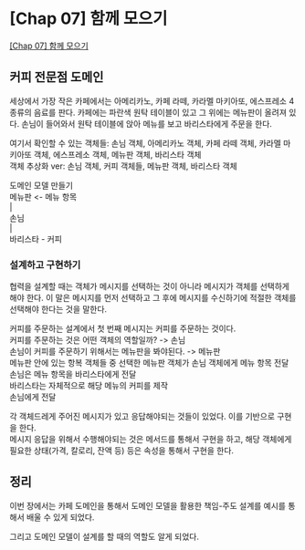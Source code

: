 # [Chap 07] 함께 모으기

[[Chap 07] 함께 모으기](https://sooking87.github.io/oop/oop-7/)

## 커피 전문점 도메인

세상에서 가장 작은 카페에서는 아메리카노, 카페 라떼, 카라멜 마키아또, 에스프레소 4 종류의 음료를 판다. 카페에는 파란색 원탁 테이블이 있고 그 위에는 메뉴판이 올려져 있다. 손님이 들어와서 원탁 테이블에 앉아 메뉴를 보고 바리스타에게 주문을 한다. <br>

여기서 확인할 수 있는 객체들: 손님 객체, 아메리카노 객체, 카페 라떼 객체, 카라멜 마키아또 객체, 에스프레소 객체, 메뉴판 객체, 바리스타 객체 <br>
객체 추상화 ver: 손님 객체, 커피 객체들, 메뉴판 객체, 바리스타 객체 <br>

도메인 모델 만들기 <br>
메뉴판 <- 메뉴 항목 <br>
| <br>
손님 <br>
| <br>
바리스타 - 커피 <br>

### 설계하고 구현하기

협력을 설계할 때는 객체가 메시지를 선택하는 것이 아니라 메시지가 객체를 선택하게 해야 한다. 이 말은 메시지를 먼저 선택하고 그 후에 메시지를 수신하기에 적절한 객체를 선택해야 한다는 것을 말한다. <br>

커피를 주문하는 설계에서 첫 번째 메시지는 커피를 주문하는 것이다. <br>
커피를 주문하는 것은 어떤 객체의 역할일까? -> 손님 <br>
손님이 커피를 주문하기 위해서는 메뉴판을 봐야된다. -> 메뉴판 <br>
메뉴판 안에 있는 항복 객체들 중 선택한 메뉴판 객체가 손님 객체에게 메뉴 항목 전달 <br>
손님은 메뉴 항목을 바리스타에게 전달 <br>
바리스타는 자체적으로 해당 메뉴의 커피를 제작 <br>
손님에게 전달 <br>

각 객체드레게 주어진 메시지가 있고 응답해야되는 것들이 있었다. 이를 기반으로 구현을 한다. <br>
메시지 응답을 위해서 수행해야되는 것은 메서드를 통해서 구현을 하고, 해당 객체에게 필요한 상태(가격, 칼로리, 잔액 등) 등은 속성을 통해서 구현을 한다.

## 정리

이번 장에서는 카페 도메인을 통해서 도메인 모델을 활용한 책임-주도 설계를 예시를 통해서 배울 수 있게 되었다. <br>

그리고 도메인 모델이 설계를 할 때의 역할도 알게 되었다.
